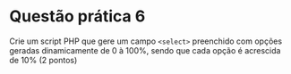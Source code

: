# Questão prática 6
Crie um script PHP que gere um campo ```<select>``` preenchido com opções
geradas dinamicamente de 0 à 100%, sendo que cada opção é acrescida de 10% (2
pontos)